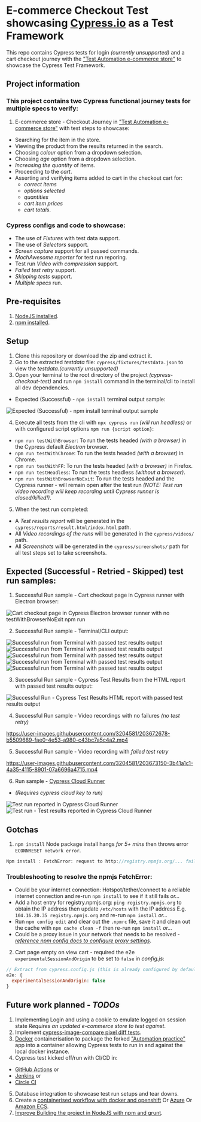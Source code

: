 # E-commerce Checkout Test showcasing [Cypress.io](https://www.cypress.io/) as a Test Framework

This repo contains Cypress tests for login *(currently unsupported)* and a cart checkout journey with the ["Test Automation e-commerce store"](https://testautomation.bigcartel.com/) to showcase the Cypress Test Framework.

## Project information
### This project contains two Cypress functional journey tests for multiple specs to verify:
1. E-commerce store - Checkout Journey in ["Test Automation e-commerce store"](https://testautomation.bigcartel.com/) with test steps to showcase:  
- Searching for the item in the store.
- Viewing the product from the results returned in the search.
- Choosing *colour* option from a dropdown selection.
- Choosing *age* option from a dropdown selection.
- *Increasing the quantity* of items.
- Proceeding to the *cart*.
- Asserting and verifying items added to cart in the checkout cart for:
  - *correct items*
  - *options selected*
  - *quantities*
  - *cart item prices*
  - *cart totals*.

### Cypress configs and code to showcase:
- The use of *Fixtures* with test data support.
- The use of *Selectors* support.
- *Screen capture* support for all passed commands.
- *MochAwesome reporter* for test run reporing.
- Test run *Video with compression* support.
- *Failed test retry* support.
- *Skipping tests* support.
- *Multiple specs* run.

## Pre-requisites
1. [NodeJS installed](https://nodejs.org/en/download/).
2. [npm installed](https://docs.npmjs.com/downloading-and-installing-node-js-and-npm/).

## Setup
1. Clone this repository or download the zip and extract it.
2. Go to the extracted *testdata* file: `cypress/fixtures/testdata.json` to view the *testdata*.*(currently unsupported)*
3. Open your terminal to the root directory of the project *(cypress-checkout-test)* and run `npm install` command in the terminal/cli to install all dev dependencies.

- Expected (Successful) - `npm install` terminal output sample:

![Expected (Successful) - `npm install` terminal output sample](npm-install-expected.jpg)

4. Execute all tests from the cli with `npx cypress run` *(will run headless)* or with configured script options `npm run {script option}`:
- `npm run testWithBrowser`: To run the tests headed *(with a browser)* in the Cypress default *Electron* browser.
- `npm run testWithChrome`: To run the tests headed *(with a browser)* in Chrome.
- `npm run testWithFF`: To run the tests headed *(with a browser)* in Firefox.
- `npm run testHeadless`: To run the tests headless *(without a browser)*.
- `npm run testWithBrowserNoExit`: To run the tests headed and the Cypress runner - will remain open after the test run *(NOTE: Test run video recording will keep recording until Cypress runner is closed/killed!)*.
5. When the test run completed:
- A *Test results report* will be generated in the `cypress/reports/result.html/index.html` path.
- All *Video recordings of the runs* will be generated in the `cypress/videos/` path.
- All *Screenshots* will be generated in the `cypress/screenshots/` path for all test steps set to take screenshots.

## Expected (Successful - Retried - Skipped) test run samples:

1. Successful Run sample - Cart checkout page in Cypress runner with Electron browser:

![Cart checkout page in Cypress Electron browser runner with no testWithBrowserNoExit npm run](Cypress_Electron_runner_cart_page.jpg)

2. Successful Run sample - Terminal/CLI output:

![Successful run from Terminal with passed test results output](terminal_cypress1.jpg)
![Successful run from Terminal with passed test results output](terminal_cypress2.jpg)
![Successful run from Terminal with passed test results output](terminal_cypress3.jpg)
![Successful run from Terminal with passed test results output](terminal_cypress4.jpg)
![Successful run from Terminal with passed test results output](terminal_cypress5.jpg)

3. Successful Run sample - Cypress Test Results from the HTML report with passed test results output:

![Successful Run - Cypress Test Results HTML report with passed test results output](Cypress_Test_Results_html_report.jpg)

4. Successful Run sample - Video recordings with no failures *(no test retry)*

https://user-images.githubusercontent.com/3204581/203672678-b5509689-fae0-4e53-a980-c43bc7a5c4a2.mp4

5. Successful Run sample - Video recording with *failed test retry*

https://user-images.githubusercontent.com/3204581/203673150-3b41a1c1-4a35-4115-8901-07a6696a4715.mp4

6. Run sample - [Cypress Cloud Runner](https://cloud.cypress.io)
- *(Requires cypress cloud key to run)*

![Test run reported in Cypress Cloud Runner](Cypress-Cloud.jpg)
![Test run - Test results reported in Cypress Cloud Runner](Cypress-Cloud-Test-Results.jpg)

## Gotchas

1. `npm install` Node package install hangs *for 5+ mins* then throws error `ECONNRESET network error`.

```js
Npm install : FetchError: request to http://registry.npmjs.org/... failed, reason: read ECONNRESET
```

### Troubleshooting to resolve the npmjs FetchError:
- Could be your internet connection: Hotspot/tether/connect to a reliable internet connection and re-run `npm install` to see if it still fails *or...*
- Add a host entry for registry.npmjs.org: `ping registry.npmjs.org` to obtain the IP address then update `/etc/hosts` with the IP address E.g. `104.16.20.35 registry.npmjs.org` and re-run `npm install` *or...*
- Run `npm config edit` and clear out the `.npmrc` file, save it and clean out the cache with `npm cache clean -f` then re-run `npm install` *or...*
- Could be a proxy issue in your network that needs to be resolved - [*reference npm config docs to configure proxy settings*](https://docs.npmjs.com/cli/v8/using-npm/config#proxy).

2. Cart page empty on view cart - required the e2e `experimentalSessionAndOrigin` to be set to `false` in *config.js*:

```js
// Extract from cypress.config.js (this is already configured by default)
e2e: {
  experimentalSessionAndOrigin: false
}
```

## Future work planned - *TODOs*

1. Implementing Login and using a cookie to emulate logged on session state *Requires an updated e-commerce store to test against*.
2. Implement [cypress-image-compare pixel diff tests](https://www.npmjs.com/package/cypress-image-compare).
3. [Docker](https://www.docker.com/) containerisation to package the forked ["Automation practice"](http://automationpractice.com/) app into a container allowing Cypress tests to run in and against the local docker instance.
4. Cypress test kicked off/run with CI/CD in:
- [GitHub Actions](https://docs.cypress.io/guides/continuous-integration/github-actions#What-you-ll-learn) or
- [Jenkins](https://www.jenkins.io/) or
- [Circle CI](https://circleci.com/)
5. Database integration to showcase test run setups and tear downs.
6. Create a [containerised workflow with docker and openshift](https://github.com/OBVIOCO/cypress-checkout-test/new/main?filename=.github%2Fworkflows%2Fopenshift.yml&workflow_template=deployments%2Fopenshift) Or [Azure](https://github.com/OBVIOCO/cypress-checkout-test/new/main?filename=.github%2Fworkflows%2Fazure-webapps-node.yml&workflow_template=deployments%2Fazure-webapps-node) Or [Amazon ECS](https://github.com/OBVIOCO/cypress-checkout-test/new/main?filename=.github%2Fworkflows%2Faws.yml&workflow_template=deployments%2Faws).
7. [Improve Building the project in NodeJS with npm and grunt](https://github.com/OBVIOCO/cypress-checkout-test/new/main?filename=.github%2Fworkflows%2Fnpm-grunt.yml&workflow_template=ci%2Fnpm-grunt).
